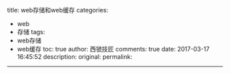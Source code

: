 title: web存储和web缓存
categories:
  - web
  - 存储
tags:
  - web存储
  - web缓存
toc: true
author: 西虢技匠
comments: true
date: 2017-03-17 16:45:52
description:
original:
permalink:
---

<!-- more -->
